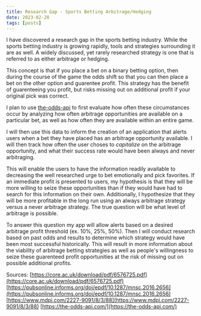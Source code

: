 ```yaml
---
title: Research Gap - Sports Betting Arbitrage/Hedging
date: 2023-02-28
tags: [posts]
---
```


I have discovered a research gap in the sports betting industry. While the sports betting industry is growing rapidly, tools and strategies surrounding it are as well. A widely discussed, yet rarely researched strategy is one that is referred to as either arbitrage or hedging. 

This concept is that if you place a bet on a binary betting option, then during the course of the game the odds shift so that you can then place a bet on the other option and guarentee profit. This strategy has the benefit of guarenteeing you profit, but risks missing out on additional profit if your original pick was correct.

I plan to use [the-odds-api](https://the-odds-api.com/) to first evaluate how often these circumstances occur by analyzing how often arbitrage opportunities are available on a particular bet, as well as how often they are available within an entire game.

I will then use this data to inform the creation of an application that alerts users when a bet they have placed has an arbitrage opportunity available. I will then track how often the user choses to *capitalize* on the arbitrage opportunity, and what their success rate would have been always and never arbitraging.

This will enable the users to have the information readily available to decreasing the well researched urge to bet emotionally and pick favorites. If an immediate profit is presented to users, my hypothesis is that they will be more willing to seize these opportunities than if they would have had to search for this information on their own. Additionally, I hypothesize that they will be more profitable in the long run using an always arbitrage strategy versus a never arbitrage strategy. The true question will be what level of arbitrage is possible. 

To answer this question my app will allow alerts based on a desired arbitrage profit threshold (ex. 10%, 25%, 50%). Then I will conduct research based on past odds and results to determine which strategy would have been most successful historically. This will result in more information about the viability of arbitrage betting strategies as well as people's willingness to seize these guarenteed profit opportunities at the risk of missing out on possible additional profits.

Sources:
[https://core.ac.uk/download/pdf/6576725.pdf](https://core.ac.uk/download/pdf/6576725.pdf)
[https://pubsonline.informs.org/doi/epdf/10.1287/mnsc.2016.2656](https://pubsonline.informs.org/doi/epdf/10.1287/mnsc.2016.2656)
[https://www.mdpi.com/2227-9091/8/3/88](https://www.mdpi.com/2227-9091/8/3/88)
[https://the-odds-api.com/](https://the-odds-api.com/)
